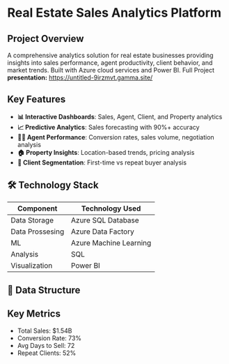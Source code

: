 # Real Estate Sales Analytics Platform

##  Project Overview
A comprehensive analytics solution for real estate businesses providing insights into sales performance, agent productivity, client behavior, and market trends. Built with Azure cloud services and Power BI.
Full Project **presentation:** https://untitled-9irzmvt.gamma.site/

##  Key Features
- **📊 Interactive Dashboards**: Sales, Agent, Client, and Property analytics
- **📈 Predictive Analytics**: Sales forecasting with 90%+ accuracy
- **👨‍💼 Agent Performance**: Conversion rates, sales volume, negotiation analysis
- **🏠 Property Insights**: Location-based trends, pricing analysis
- **👥 Client Segmentation**: First-time vs repeat buyer analysis

## 🛠 Technology Stack
| Component          | Technology Used         |
|--------------------|-------------------------|
| Data Storage       | Azure SQL Database      |
| Data Prossesing    | Azure Data Factory      |
| ML                | Azure Machine Learning  |
| Analysis           | SQL                     |
| Visualization     | Power BI                |


## 📂 Data Structure

## Key Metrics
- Total Sales: $1.54B
- Conversion Rate: 73%
- Avg Days to Sell: 72
- Repeat Clients: 52%
